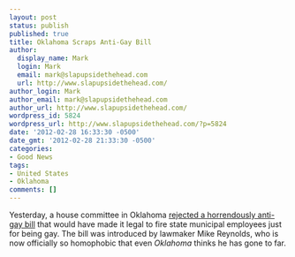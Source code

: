 ```yaml
---
layout: post
status: publish
published: true
title: Oklahoma Scraps Anti-Gay Bill
author:
  display_name: Mark
  login: Mark
  email: mark@slapupsidethehead.com
  url: http://www.slapupsidethehead.com/
author_login: Mark
author_email: mark@slapupsidethehead.com
author_url: http://www.slapupsidethehead.com/
wordpress_id: 5824
wordpress_url: http://www.slapupsidethehead.com/?p=5824
date: '2012-02-28 16:33:30 -0500'
date_gmt: '2012-02-28 21:33:30 -0500'
categories:
- Good News
tags:
- United States
- Oklahoma
comments: []
---
```

Yesterday, a house committee in Oklahoma [rejected a horrendously anti-gay bill](http://www.hrc.org/blog/entry/oklahoma-house-committee-rejects-anti-lgbt-bill) that would have made it legal to fire state municipal employees just for being gay. The bill was introduced by lawmaker Mike Reynolds, who is now officially so homophobic that even _Oklahoma_ thinks he has gone to far.


